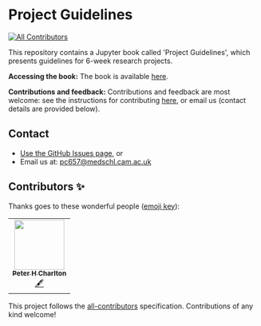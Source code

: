 # Project Guidelines
<!-- ALL-CONTRIBUTORS-BADGE:START - Do not remove or modify this section -->
[![All Contributors](https://img.shields.io/badge/all_contributors-1-orange.svg?style=flat-square)](#contributors-)
<!-- ALL-CONTRIBUTORS-BADGE:END -->

This repository contains a Jupyter book called 'Project Guidelines', which presents guidelines for 6-week research projects.

**Accessing the book:** The book is available [here](https://peterhcharlton.github.io/project_guidelines/).

**Contributions and feedback:** Contributions and feedback are most welcome: see the instructions for contributing [here](https://peterhcharlton.github.io/project_guidelines/contributing.html), or email us (contact details are provided below).

## Contact
- [Use the GitHub Issues page](https://github.com/peterhcharlton/project_guidelines/issues), or 
- Email us at: pc657@medschl.cam.ac.uk

## Contributors ✨

Thanks goes to these wonderful people ([emoji key](https://allcontributors.org/docs/en/emoji-key)):

<!-- ALL-CONTRIBUTORS-LIST:START - Do not remove or modify this section -->
<!-- prettier-ignore-start -->
<!-- markdownlint-disable -->
<table>
  <tr>
    <td align="center"><a href="https://www.phpc.cam.ac.uk/people/pcu-group/researchers/peter-charlton/"><img src="https://avatars.githubusercontent.com/u/9865941?v=4?s=100" width="100px;" alt=""/><br /><sub><b>Peter H Charlton</b></sub></a><br /><a href="#content-peterhcharlton" title="Content">🖋</a></td>
  </tr>
</table>

<!-- markdownlint-restore -->
<!-- prettier-ignore-end -->

<!-- ALL-CONTRIBUTORS-LIST:END -->

This project follows the [all-contributors](https://github.com/all-contributors/all-contributors) specification. Contributions of any kind welcome!
